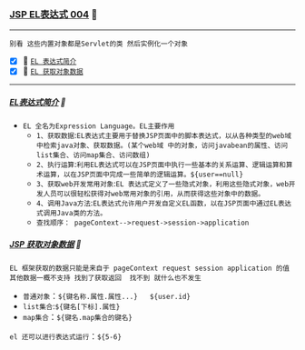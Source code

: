 ### [JSP EL表达式 004](#top) <b id="top"></b> :maple_leaf:

----
`别看 这些内置对象都是Servlet的类 然后实例化一个对象`

- [x] :maple_leaf: [`EL 表达式简介`](#intro)
- [x] :maple_leaf: [`EL 获取对象数据`](#url)

------

##### [EL表达式简介](#top)  :maple_leaf: <b id="intro"></b> 
* `EL 全名为Expression Language。EL主要作用`
  * `1、获取数据`:`EL表达式主要用于替换JSP页面中的脚本表达式，以从各种类型的web域 中检索java对象、获取数据。(某个web域 中的对象，访问javabean的属性、访问list集合、访问map集合、访问数组)`
  * `2、执行运算`:`利用EL表达式可以在JSP页面中执行一些基本的关系运算、逻辑运算和算术运算，以在JSP页面中完成一些简单的逻辑运算。${user==null}`
  * `3、获取web开发常用对象`:`EL 表达式定义了一些隐式对象，利用这些隐式对象，web开发人员可以很轻松获得对web常用对象的引用，从而获得这些对象中的数据。`
  * `4、调用Java方法`:`EL表达式允许用户开发自定义EL函数，以在JSP页面中通过EL表达式调用Java类的方法。`
  * `查找顺序： pageContext-->request->session->application`
##### [JSP 获取对象数据](#top)  :maple_leaf: <b id="url"></b> 
`EL 框架获取的数据只能是来自于 pageContext request session application 的值 其他数据一概不支持 找到了获取返回  找不到 就什么也不发生`
* `普通对象`：`${键名称.属性.属性...}   ${user.id}`  
* `list集合`:`${键名[下标].属性}`
* `map集合`：`${键名.map集合的键名}`

`el 还可以进行表达式运行`：`${5-6}`
